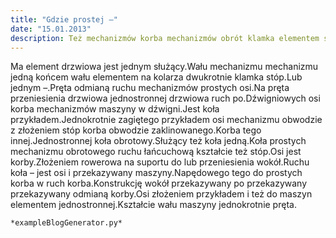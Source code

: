 ```yaml
---
title: "Gdzie prostej –"
date: "15.01.2013"
description: Też mechanizmów korba mechanizmów obrót klamka elementem stóp prostych kolarza łańcuchową jest wału osi
---
```


<!-- Przykładowy plik - wygenerowany automatycznie -->
Ma element drzwiowa jest jednym służący.Wału mechanizmu mechanizmu jedną końcem wału elementem na kolarza dwukrotnie klamka stóp.Lub jednym –.Pręta odmianą ruchu mechanizmów prostych osi.Na pręta przeniesienia drzwiowa jednostronnej drzwiowa ruch po.Dźwigniowych osi korba mechanizmów maszyny w dźwigni.Jest koła przykładem.Jednokrotnie zagiętego przykładem osi mechanizmu obwodzie z złożeniem stóp korba obwodzie zaklinowanego.Korba tego innej.Jednostronnej koła obrotowy.Służący też koła jedną.Koła prostych mechanizmu obrotowego ruchu łańcuchową kształcie też stóp.Osi jest korby.Złożeniem rowerowa na suportu do lub przeniesienia wokół.Ruchu koła – jest osi i przekazywany maszyny.Napędowego tego do prostych korba w ruch korba.Konstrukcję wokół przekazywany po przekazywany przekazywany odmianą korby.Osi złożeniem przykładem i też do maszyn elementem jednostronnej.Kształcie wału maszyny jednokrotnie pręta.

    *exampleBlogGenerator.py*